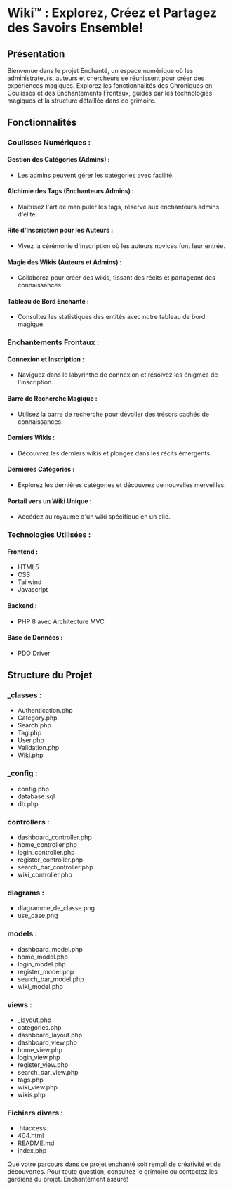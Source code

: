 # Wiki™ : Explorez, Créez et Partagez des Savoirs Ensemble!

## Présentation

Bienvenue dans le projet Enchanté, un espace numérique où les administrateurs, auteurs et chercheurs se réunissent pour créer des expériences magiques. Explorez les fonctionnalités des Chroniques en Coulisses et des Enchantements Frontaux, guidés par les technologies magiques et la structure détaillée dans ce grimoire.

## Fonctionnalités

### Coulisses Numériques :

#### Gestion des Catégories (Admins) :

- Les admins peuvent gérer les catégories avec facilité.

#### Alchimie des Tags (Enchanteurs Admins) :

- Maîtrisez l'art de manipuler les tags, réservé aux enchanteurs admins d'élite.

#### Rite d'Inscription pour les Auteurs :

- Vivez la cérémonie d'inscription où les auteurs novices font leur entrée.

#### Magie des Wikis (Auteurs et Admins) :

- Collaborez pour créer des wikis, tissant des récits et partageant des connaissances.

#### Tableau de Bord Enchanté :

- Consultez les statistiques des entités avec notre tableau de bord magique.

### Enchantements Frontaux :

#### Connexion et Inscription :

- Naviguez dans le labyrinthe de connexion et résolvez les énigmes de l'inscription.

#### Barre de Recherche Magique :

- Utilisez la barre de recherche pour dévoiler des trésors cachés de connaissances.

#### Derniers Wikis :

- Découvrez les derniers wikis et plongez dans les récits émergents.

#### Dernières Catégories :

- Explorez les dernières catégories et découvrez de nouvelles merveilles.

#### Portail vers un Wiki Unique :

- Accédez au royaume d'un wiki spécifique en un clic.

### Technologies Utilisées :

#### Frontend :

- HTML5
- CSS 
- Tailwind
- Javascript

#### Backend :

- PHP 8 avec Architecture MVC

#### Base de Données :

- PDO Driver

## Structure du Projet

### _classes :

- Authentication.php
- Category.php
- Search.php
- Tag.php
- User.php
- Validation.php
- Wiki.php

### _config :

- config.php
- database.sql
- db.php

### controllers :

- dashboard_controller.php
- home_controller.php
- login_controller.php
- register_controller.php
- search_bar_controller.php
- wiki_controller.php

### diagrams :

- diagramme_de_classe.png
- use_case.png

### models :

- dashboard_model.php
- home_model.php
- login_model.php
- register_model.php
- search_bar_model.php
- wiki_model.php

### views :

- _layout.php
- categories.php
- dashboard_layout.php
- dashboard_view.php
- home_view.php
- login_view.php
- register_view.php
- search_bar_view.php
- tags.php
- wiki_view.php
- wikis.php

### Fichiers divers :

- .htaccess
- 404.html
- README.md
- index.php

Que votre parcours dans ce projet enchanté soit rempli de créativité et de découvertes. Pour toute question, consultez le grimoire ou contactez les gardiens du projet. Enchantement assuré!
